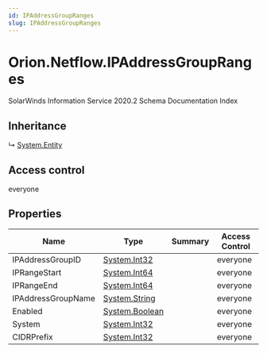 ```yaml
---
id: IPAddressGroupRanges
slug: IPAddressGroupRanges
---
```


# Orion.Netflow.IPAddressGroupRanges

SolarWinds Information Service 2020.2 Schema Documentation Index

## Inheritance

↳ [System.Entity](./../System/Entity)

## Access control

everyone

## Properties

| Name | Type | Summary | Access Control |
| ------ | ------ | ------ | ------ |
| IPAddressGroupID | [System.Int32](https://docs.microsoft.com/en-us/dotnet/api/system.int32) |  | everyone |
| IPRangeStart | [System.Int64](https://docs.microsoft.com/en-us/dotnet/api/system.int64) |  | everyone |
| IPRangeEnd | [System.Int64](https://docs.microsoft.com/en-us/dotnet/api/system.int64) |  | everyone |
| IPAddressGroupName | [System.String](https://docs.microsoft.com/en-us/dotnet/api/system.string) |  | everyone |
| Enabled | [System.Boolean](https://docs.microsoft.com/en-us/dotnet/api/system.boolean) |  | everyone |
| System | [System.Int32](https://docs.microsoft.com/en-us/dotnet/api/system.int32) |  | everyone |
| CIDRPrefix | [System.Int32](https://docs.microsoft.com/en-us/dotnet/api/system.int32) |  | everyone |

